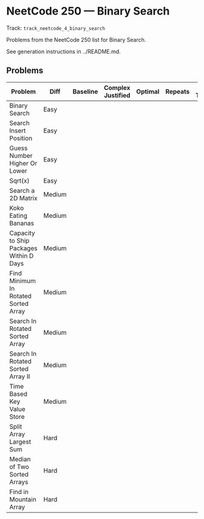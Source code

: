 # NeetCode 250 — Binary Search

Track: `track_neetcode_4_binary_search`

Problems from the NeetCode 250 list for Binary Search.

See generation instructions in ../README.md.

## Problems

| Problem | Diff | Baseline | Complex Justified | Optimal | Repeats | Min Time | Conf | Clarified |             Communicated | Stated | Edge Tests | Clean Impl | Mistakes |
|---|---|---:|---:|---:|---:|---:|---:|---:|---:|---:|---:|---:|---|
| Binary Search | Easy |  |  |  |  |  |                  |  |  |  |  |  |                      |
| Search Insert Position | Easy |  |  |  |  |  |                  |  |  |  |  |  |                      |
| Guess Number Higher Or Lower | Easy |  |  |  |  |  |                  |  |  |  |  |  |                      |
| Sqrt(x) | Easy |  |  |  |  |  |                  |  |  |  |  |  |                      |
| Search a 2D Matrix | Medium |  |  |  |  |  |                  |  |  |  |  |  |                      |
| Koko Eating Bananas | Medium |  |  |  |  |  |                  |  |  |  |  |  |                      |
| Capacity to Ship Packages Within D Days | Medium |  |  |  |  |  |                  |  |  |  |  |  |                      |
| Find Minimum In Rotated Sorted Array | Medium |  |  |  |  |  |                  |  |  |  |  |  |                      |
| Search In Rotated Sorted Array | Medium |  |  |  |  |  |                  |  |  |  |  |  |                      |
| Search In Rotated Sorted Array II | Medium |  |  |  |  |  |                  |  |  |  |  |  |                      |
| Time Based Key Value Store | Medium |  |  |  |  |  |                  |  |  |  |  |  |                      |
| Split Array Largest Sum | Hard |  |  |  |  |  |                  |  |  |  |  |  |                      |
| Median of Two Sorted Arrays | Hard |  |  |  |  |  |                  |  |  |  |  |  |                      |
| Find in Mountain Array | Hard |  |  |  |  |  |                  |  |  |  |  |  |                      |

